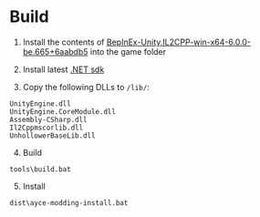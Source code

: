 # Build

1. Install the contents of [BepInEx-Unity.IL2CPP-win-x64-6.0.0-be.665+6aabdb5](https://builds.bepinex.dev/projects/bepinex_be/665/BepInEx-Unity.IL2CPP-win-x64-6.0.0-be.665%2B6aabdb5.zip) into the game folder

2. Install latest [.NET sdk](https://dotnet.microsoft.com/en-us/)

3. Copy the following DLLs to `/lib/`:

```
UnityEngine.dll
UnityEngine.CoreModule.dll
Assembly-CSharp.dll
Il2Cppmscorlib.dll
UnhollowerBaseLib.dll
```

4. Build
```
tools\build.bat
```

5. Install
```
dist\ayce-modding-install.bat
```
